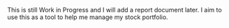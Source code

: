 This is still Work in Progress and I will add a report document later. I aim to use this as a tool to help me manage my stock portfolio. 
